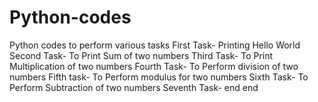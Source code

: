# Python-codes
Python codes to perform various tasks
First Task- Printing Hello World
Second Task- To Print Sum of two numbers
Third Task- To Print Multiplication of two numbers
Fourth Task- To Perform division of two numbers
Fifth task- To Perform modulus for two numbers
Sixth Task- To Perform Subtraction of two numbers
Seventh Task- end end
